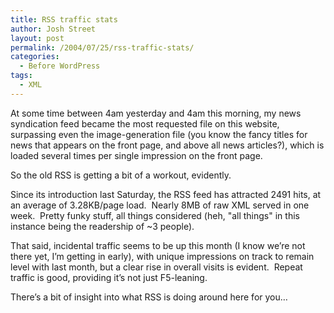 ```yaml
---
title: RSS traffic stats
author: Josh Street
layout: post
permalink: /2004/07/25/rss-traffic-stats/
categories:
  - Before WordPress
tags:
  - XML
---
```

At some time between 4am yesterday and 4am this morning, my news syndication feed became the most requested file on this website, surpassing even the image-generation file (you know the fancy titles for news that appears on the front page, and above all news articles?), which is loaded several times per single impression on the front page.

So the old RSS is getting a bit of a workout, evidently.

Since its introduction last Saturday, the RSS feed has attracted 2491 hits, at an average of 3.28KB/page load.&nbsp; Nearly 8MB of raw XML served in one week.&nbsp; Pretty funky stuff, all things considered (heh, "all things" in this instance being the readership of ~3 people).

That said, incidental traffic seems to be up this month (I know we&#8217;re not there yet, I&#8217;m getting in early), with unique impressions on track to remain level with last month, but a clear rise in overall visits is evident.&nbsp; Repeat traffic is good, providing it&#8217;s not just F5-leaning.

There&#8217;s a bit of insight into what RSS is doing around here for you&#8230;